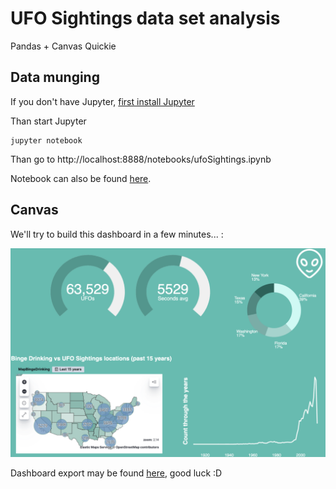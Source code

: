 # UFO Sightings data set analysis

Pandas + Canvas Quickie

## Data munging
If you don't have Jupyter, [first install Jupyter](https://jupyter.org/install)

Than start Jupyter
```
jupyter notebook
```

Than go to http://localhost:8888/notebooks/ufoSightings.ipynb

Notebook can also be found [here](ufoSightings.ipynb).

## Canvas
We'll try to build this dashboard in a few minutes... : 

![](dashboard.png)

Dashboard export may be found [here](canvasExport.json), good luck :D



